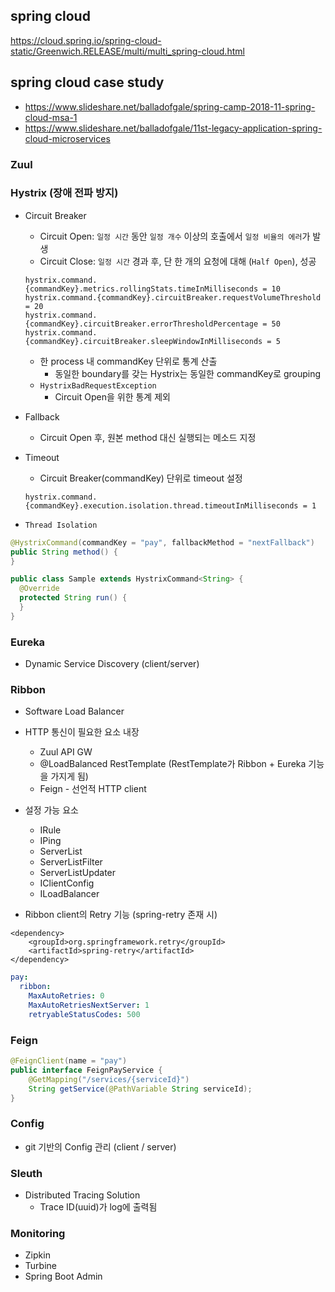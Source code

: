 ## spring cloud
https://cloud.spring.io/spring-cloud-static/Greenwich.RELEASE/multi/multi_spring-cloud.html

## spring cloud case study
* https://www.slideshare.net/balladofgale/spring-camp-2018-11-spring-cloud-msa-1
* https://www.slideshare.net/balladofgale/11st-legacy-application-spring-cloud-microservices

### Zuul

### Hystrix (장애 전파 방지)
* Circuit Breaker
  * Circuit Open: `일정 시간` 동안 `일정 개수` 이상의 호출에서 `일정 비율의 에러`가 발생
  * Circuit Close: `일정 시간` 경과 후, 단 한 개의 요청에 대해 (`Half Open`), 성공
  ```properties
  hystrix.command.{commandKey}.metrics.rollingStats.timeInMilliseconds = 10
  hystrix.command.{commandKey}.circuitBreaker.requestVolumeThreshold = 20
  hystrix.command.{commandKey}.circuitBreaker.errorThresholdPercentage = 50
  hystrix.command.{commandKey}.circuitBreaker.sleepWindowInMilliseconds = 5
  ```
  * 한 process 내 commandKey 단위로 통계 산출
    * 동일한 boundary를 갖는 Hystrix는 동일한 commandKey로 grouping
  * `HystrixBadRequestException`
    * Circuit Open을 위한 통계 제외
  
* Fallback
  * Circuit Open 후, 원본 method 대신 실행되는 메소드 지정
    
* Timeout
  * Circuit Breaker(commandKey) 단위로 timeout 설정 
  ```properties
  hystrix.command.{commandKey}.execution.isolation.thread.timeoutInMilliseconds = 1
  ```    
    
* `Thread Isolation`


```java
@HystrixCommand(commandKey = "pay", fallbackMethod = "nextFallback")  
public String method() {  
}
```

```java
public class Sample extends HystrixCommand<String> {
  @Override
  protected String run() {
  }
}
```

### Eureka
* Dynamic Service Discovery (client/server)

### Ribbon
* Software Load Balancer
* HTTP 통신이 필요한 요소 내장
  * Zuul API GW
  * @LoadBalanced RestTemplate (RestTemplate가 Ribbon + Eureka 기능을 가지게 됨)
  * Feign - 선언적 HTTP client
  
* 설정 가능 요소
  * IRule
  * IPing
  * ServerList
  * ServerListFilter
  * ServerListUpdater
  * IClientConfig
  * ILoadBalancer
  
* Ribbon client의 Retry 기능 (spring-retry 존재 시)

```properties
<dependency>
    <groupId>org.springframework.retry</groupId>
    <artifactId>spring-retry</artifactId>
</dependency>
```

```yaml
pay:
  ribbon:
    MaxAutoRetries: 0
    MaxAutoRetriesNextServer: 1
    retryableStatusCodes: 500
```  
  
### Feign
```java
@FeignClient(name = "pay")
public interface FeignPayService {
    @GetMapping("/services/{serviceId}") 
    String getService(@PathVariable String serviceId);   
}
```

### Config 
* git 기반의 Config 관리 (client / server)

### Sleuth
* Distributed Tracing Solution
  * Trace ID(uuid)가 log에 출력됨

### Monitoring
* Zipkin
* Turbine
* Spring Boot Admin


